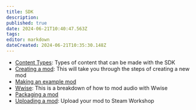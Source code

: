 ```yaml
---
title: SDK
description: 
published: true
date: 2024-06-21T10:40:47.563Z
tags: 
editor: markdown
dateCreated: 2024-06-21T10:35:30.148Z
---
```


- [Content Types](/modding/sdk/content-types): Types of content that can be made with the SDK
- [Creating a mod](/modding/sdk/creating-a-mod): This will take you through the steps of creating a new mod
- [Making an example mod](/modding/sdk/making-an-example-mod)
- [Wwise](/modding/sdk/Wwise): This is a breakdown of how to mod  audio with Wwise
- [Packaging a mod](/modding/sdk/packaging-a-mod)
- [Uploading a mod](/modding/sdk/uploading-a-mod): Upload your mod to Steam Workshop
